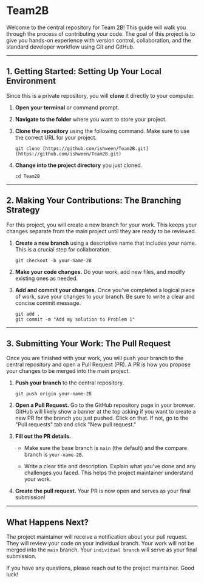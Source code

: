 # Team2B
Welcome to the central repository for Team 2B! This guide will walk you through the process of contributing your code. The goal of this project is to give you hands-on experience with version control, collaboration, and the standard developer workflow using Git and GitHub.

---

## 1. Getting Started: Setting Up Your Local Environment

Since this is a private repository, you will **clone** it directly to your computer.

1.  **Open your terminal** or command prompt.

2.  **Navigate to the folder** where you want to store your project.

3.  **Clone the repository** using the following command. Make sure to use the correct URL for your project.

    ```
    git clone [https://github.com/ishween/Team2B.git](https://github.com/ishween/Team2B.git)
    
    ```

4.  **Change into the project directory** you just cloned.

    ```
    cd Team2B
    
    ```

---

## 2. Making Your Contributions: The Branching Strategy

For this project, you will create a new branch for your work. This keeps your changes separate from the main project until they are ready to be reviewed.

1.  **Create a new branch** using a descriptive name that includes your name. This is a crucial step for collaboration.

    ```
    git checkout -b your-name-2B
    
    ```

2.  **Make your code changes.** Do your work, add new files, and modify existing ones as needed.

3.  **Add and commit your changes.** Once you've completed a logical piece of work, save your changes to your branch. Be sure to write a clear and concise commit message.

    ```
    git add .
    git commit -m "Add my solution to Problem 1"
    
    ```

---

## 3. Submitting Your Work: The Pull Request

Once you are finished with your work, you will push your branch to the central repository and open a Pull Request (PR). A PR is how you propose your changes to be merged into the main project.

1.  **Push your branch** to the central repository.

    ```
    git push origin your-name-2B
    
    ```

2.  **Open a Pull Request.** Go to the GitHub repository page in your browser. GitHub will likely show a banner at the top asking if you want to create a new PR for the branch you just pushed. Click on that. If not, go to the "Pull requests" tab and click "New pull request."

3.  **Fill out the PR details.**

    * Make sure the base branch is `main` (the default) and the compare branch is `your-name-2B`.

    * Write a clear title and description. Explain what you've done and any challenges you faced. This helps the project maintainer understand your work.

4.  **Create the pull request.** Your PR is now open and serves as your final submission!

---

## What Happens Next?

The project maintainer will receive a notification about your pull request. They will review your code on your individual branch. Your work will not be merged into the `main` branch. Your `individual branch` will serve as your final submission.

If you have any questions, please reach out to the project maintainer. Good luck!
